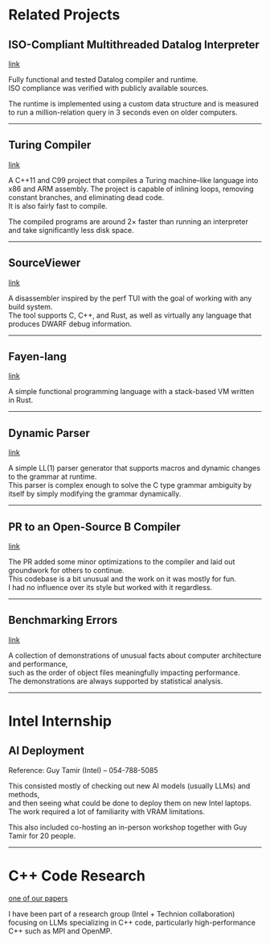 # Related Projects

## ISO-Compliant Multithreaded Datalog Interpreter
[link](https://github.com/nevakrien/datalog_par)

Fully functional and tested Datalog compiler and runtime.  
ISO compliance was verified with publicly available sources.

The runtime is implemented using a custom data structure and is measured to run a million-relation query in 3 seconds even on older computers.

---

## Turing Compiler
[link](https://github.com/nevakrien/Turing-compiler)

A C++11 and C99 project that compiles a Turing machine–like language into x86 and ARM assembly. The project is capable of inlining loops, removing constant branches, and eliminating dead code.  
It is also fairly fast to compile.

The compiled programs are around 2× faster than running an interpreter and take significantly less disk space.

---

## SourceViewer
[link](https://github.com/nevakrien/SourceViewer)

A disassembler inspired by the perf TUI with the goal of working with any build system.  
The tool supports C, C++, and Rust, as well as virtually any language that produces DWARF debug information.

---

## Fayen-lang
[link](https://github.com/nevakrien/Faeyne_lang)

A simple functional programming language with a stack-based VM written in Rust.

---

## Dynamic Parser
[link](https://github.com/nevakrien/dynamic_parser)

A simple LL(1) parser generator that supports macros and dynamic changes to the grammar at runtime.  
This parser is complex enough to solve the C type grammar ambiguity by itself by simply modifying the grammar dynamically.

---

## PR to an Open-Source B Compiler
[link](https://github.com/nevakrien/b)

The PR added some minor optimizations to the compiler and laid out groundwork for others to continue.  
This codebase is a bit unusual and the work on it was mostly for fun.  
I had no influence over its style but worked with it regardless.

---

## Benchmarking Errors
[link](https://github.com/nevakrien/benchmark-errors)

A collection of demonstrations of unusual facts about computer architecture and performance,  
such as the order of object files meaningfully impacting performance.  
The demonstrations are always supported by statistical analysis.

---

# Intel Internship

## AI Deployment
Reference: Guy Tamir (Intel) – 054-788-5085

This consisted mostly of checking out new AI models (usually LLMs) and methods,  
and then seeing what could be done to deploy them on new Intel laptops.  
The work required a lot of familiarity with VRAM limitations.

This also included co-hosting an in-person workshop together with Guy Tamir for 20 people.

---

# C++ Code Research
[one of our papers](https://arxiv.org/abs/2312.13322)

I have been part of a research group (Intel + Technion collaboration) focusing on LLMs specializing in C++ code, particularly high-performance C++ such as MPI and OpenMP.
